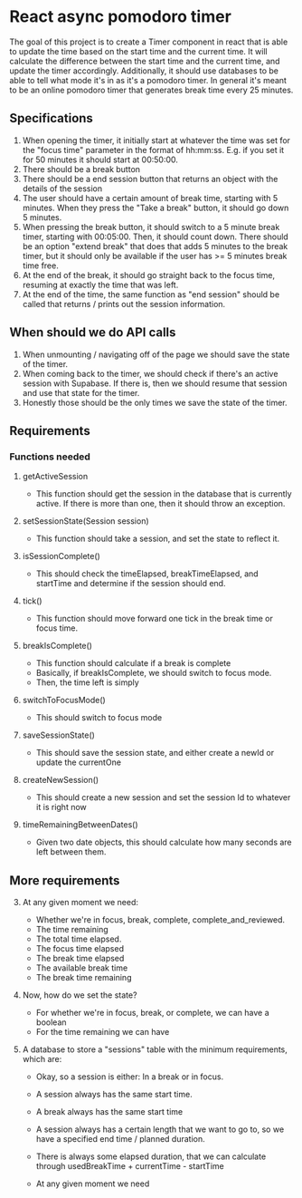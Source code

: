 # React async pomodoro timer

The goal of this project is to create a Timer component in react that is able to
update the time based on the start time and the current time. It will calculate
the difference between the start time and the current time, and update the timer
accordingly. Additionally, it should use databases to be able to tell what mode it's in as
it's a pomodoro timer. In general it's meant to be an online pomodoro timer that
generates break time every 25 minutes.

## Specifications

1. When opening the timer, it initially start at whatever the time was set for
   the "focus time" parameter in the format of hh:mm:ss. E.g. if you set it for
   50 minutes it should start at 00:50:00.
2. There should be a break button
3. There should be a end session button that returns an object with the details
   of the session
4. The user should have a certain amount of break time, starting with 5 minutes.
   When they press the "Take a break" button, it should go down 5 minutes.
5. When pressing the break button, it should switch to a 5 minute break timer,
   starting with 00:05:00. Then, it should count down. There should be an option
   "extend break" that does that adds 5 minutes to the break timer, but it
   should only be available if the user has >= 5 minutes break time free.
6. At the end of the break, it should go straight back to the focus time,
   resuming at exactly the time that was left.
7. At the end of the time, the same function as "end session" should be called
   that returns / prints out the session information.

## When should we do API calls

1. When unmounting / navigating off of the page we should save the state of the
   timer.
2. When coming back to the timer, we should check if there's an active session
   with Supabase. If there is, then we should resume that session and use that
   state for the timer.
3. Honestly those should be the only times we save the state of the timer.

## Requirements

### Functions needed

1. getActiveSession

   - This function should get the session in the database that is currently
     active. If there is more than one, then it should throw an exception.

2. setSessionState(Session session)

   - This function should take a session, and set the state to reflect it.

3. isSessionComplete()
   - This should check the timeElapsed, breakTimeElapsed, and startTime and
     determine if the session should end.
4. tick()
   - This function should move forward one tick in the break time or focus time.
5. breakIsComplete()
   - This function should calculate if a break is complete
   - Basically, if breakIsComplete, we should switch to focus mode.
   - Then, the time left is simply
6. switchToFocusMode()
   - This should switch to focus mode
7. saveSessionState()
   - This should save the session state, and either create a newId or update the
     currentOne
8. createNewSession()
   - This should create a new session and set the session Id to whatever it is
     right now
9. timeRemainingBetweenDates()
   - Given two date objects, this should calculate how many seconds are left
     between them.

## More requirements

3. At any given moment we need:

   - Whether we're in focus, break, complete, complete_and_reviewed.
   - The time remaining
   - The total time elapsed.
   - The focus time elapsed
   - The break time elapsed
   - The available break time
   - The break time remaining

4. Now, how do we set the state?

   - For whether we're in focus, break, or complete, we can have a boolean
   - For the time remaining we can have

5. A database to store a "sessions" table with the minimum requirements, which
   are:

   - Okay, so a session is either: In a break or in focus.
   - A session always has the same start time.
   - A break always has the same start time
   - A session always has a certain length that we want to go to, so we have a
     specified end time / planned duration.
   - There is always some elapsed duration, that we can calculate through
     usedBreakTime + currentTime - startTime

   - At any given moment we need
